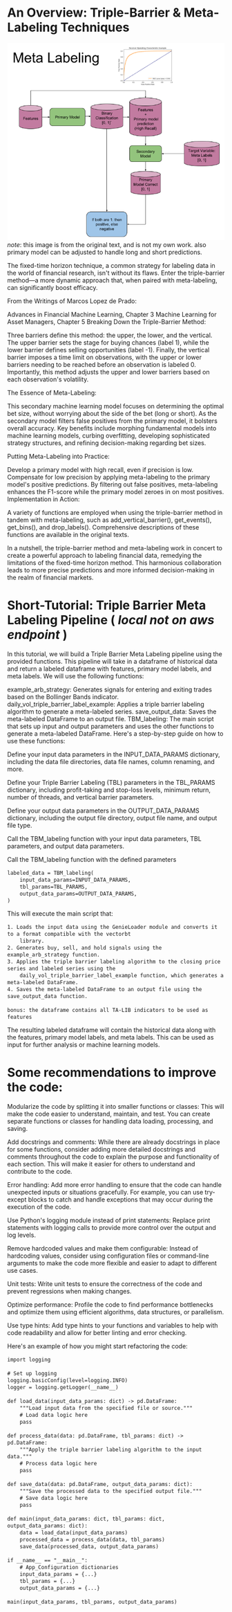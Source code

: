 # An Overview: Triple-Barrier & Meta-Labeling Techniques

![meta_labeling_architecture.png](meta_labeling_architecture.png)
*note*: this image is from the original text, and is not my own work. also primary model can be adjusted to handle 
    long and short predictions.


The fixed-time horizon technique, a common strategy for labeling data in the world of financial research, isn't without
its flaws. Enter the triple-barrier method—a more dynamic approach that, when paired with meta-labeling, can
significantly boost efficacy.

From the Writings of Marcos Lopez de Prado:

Advances in Financial Machine Learning, Chapter 3
Machine Learning for Asset Managers, Chapter 5
Breaking Down the Triple-Barrier Method:

Three barriers define this method: the upper, the lower, and the vertical. The upper barrier sets the stage for buying
chances (label 1), while the lower barrier defines selling opportunities (label -1). Finally, the vertical barrier
imposes a time limit on observations, with the upper or lower barriers needing to be reached before an observation is labeled 0. Importantly, this method adjusts the upper and lower barriers based on each observation's volatility.

The Essence of Meta-Labeling:

This secondary machine learning model focuses on determining the optimal bet size, without worrying about the side of
the bet (long or short). As the secondary model filters false positives from the primary model, it bolsters overall
accuracy. Key benefits include morphing fundamental models into machine learning models, curbing overfitting,
developing sophisticated strategy structures, and refining decision-making regarding bet sizes.

Putting Meta-Labeling into Practice:

Develop a primary model with high recall, even if precision is low.
Compensate for low precision by applying meta-labeling to the primary model's positive predictions.
By filtering out false positives, meta-labeling enhances the F1-score while the primary model zeroes in on most
positives.
Implementation in Action:

A variety of functions are employed when using the triple-barrier method in tandem with meta-labeling, such as
add_vertical_barrier(), get_events(), get_bins(), and drop_labels(). Comprehensive descriptions of these functions are
available in the original texts.

In a nutshell, the triple-barrier method and meta-labeling work in concert to create a powerful approach to labeling
financial data, remedying the limitations of the fixed-time horizon method. This harmonious collaboration leads to more
precise predictions and more informed decision-making in the realm of financial markets.

# Short-Tutorial: Triple Barrier Meta Labeling Pipeline ( *local not on aws endpoint* )

In this tutorial, we will build a Triple Barrier Meta Labeling pipeline using the provided functions. This pipeline 
will take in a dataframe of historical data and return a labeled dataframe with features, primary model labels, 
and meta labels. We will use the following functions:

example_arb_strategy: Generates signals for entering and exiting trades based on the Bollinger Bands indicator.
daily_vol_triple_barrier_label_example: Applies a triple barrier labeling algorithm to generate a meta-labeled 
series.
save_output_data: Saves the meta-labeled DataFrame to an output file.
TBM_labeling: The main script that sets up input and output parameters and uses the other functions to generate a 
meta-labeled DataFrame.
Here's a step-by-step guide on how to use these functions:

Define your input data parameters in the INPUT_DATA_PARAMS dictionary, including the data file directories, data 
file names, column renaming, and more.

Define your Triple Barrier Labeling (TBL) parameters in the TBL_PARAMS dictionary, including profit-taking and 
stop-loss levels, minimum return, number of threads, and vertical barrier parameters.

Define your output data parameters in the OUTPUT_DATA_PARAMS dictionary, including the output file directory, 
output file name, and output file type.

Call the TBM_labeling function with your input data parameters, TBL parameters, and output data parameters.

Call the TBM_labeling function with the defined parameters

    labeled_data = TBM_labeling(
        input_data_params=INPUT_DATA_PARAMS,
        tbl_params=TBL_PARAMS,
        output_data_params=OUTPUT_DATA_PARAMS,
    )

This will execute the main script that:

    1. Loads the input data using the GenieLoader module and converts it to a format compatible with the vectorbt 
        library.
    2. Generates buy, sell, and hold signals using the example_arb_strategy function.
    3. Applies the triple barrier labeling algorithm to the closing price series and labeled series using the 
        daily_vol_triple_barrier_label_example function, which generates a meta-labeled DataFrame.
    4. Saves the meta-labeled DataFrame to an output file using the save_output_data function.

    bonus: the dataframe contains all TA-LIB indicators to be used as features

The resulting labeled dataframe will contain the historical data along with the features, primary model labels, 
and meta labels. This can be used as input for further analysis or machine learning models.


# Some recommendations to improve the code:

Modularize the code by splitting it into smaller functions or classes: This will make the code easier to understand,
 maintain, and test. You can create separate functions or classes for handling data loading, processing, and saving.

Add docstrings and comments: While there are already docstrings in place for some functions, consider adding more 
detailed docstrings and comments throughout the code to explain the purpose and functionality of each section. This 
will make it easier for others to understand and contribute to the code.

Error handling: Add more error handling to ensure that the code can handle unexpected inputs or situations 
gracefully. For example, you can use try-except blocks to catch and handle exceptions that may occur during the 
execution of the code.

Use Python's logging module instead of print statements: Replace print statements with logging calls to provide 
more control over the output and log levels.

Remove hardcoded values and make them configurable: Instead of hardcoding values, consider using configuration 
files or command-line arguments to make the code more flexible and easier to adapt to different use cases.

Unit tests: Write unit tests to ensure the correctness of the code and prevent regressions when making changes.

Optimize performance: Profile the code to find performance bottlenecks and optimize them using efficient algorithms, 
data structures, or parallelism.

Use type hints: Add type hints to your functions and variables to help with code readability and allow for better 
linting and error checking.

Here's an example of how you might start refactoring the code:

    import logging
    
    # Set up logging
    logging.basicConfig(level=logging.INFO)
    logger = logging.getLogger(__name__)
    
    def load_data(input_data_params: dict) -> pd.DataFrame:
        """Load input data from the specified file or source."""
        # Load data logic here
        pass
    
    def process_data(data: pd.DataFrame, tbl_params: dict) -> pd.DataFrame:
        """Apply the triple barrier labeling algorithm to the input data."""
        # Process data logic here
        pass
    
    def save_data(data: pd.DataFrame, output_data_params: dict):
        """Save the processed data to the specified output file."""
        # Save data logic here
        pass
    
    def main(input_data_params: dict, tbl_params: dict, output_data_params: dict):
        data = load_data(input_data_params)
        processed_data = process_data(data, tbl_params)
        save_data(processed_data, output_data_params)
    
    if __name__ == "__main__":
        # App_Configuration dictionaries
        input_data_params = {...}
        tbl_params = {...}
        output_data_params = {...}
    
    main(input_data_params, tbl_params, output_data_params)
    
